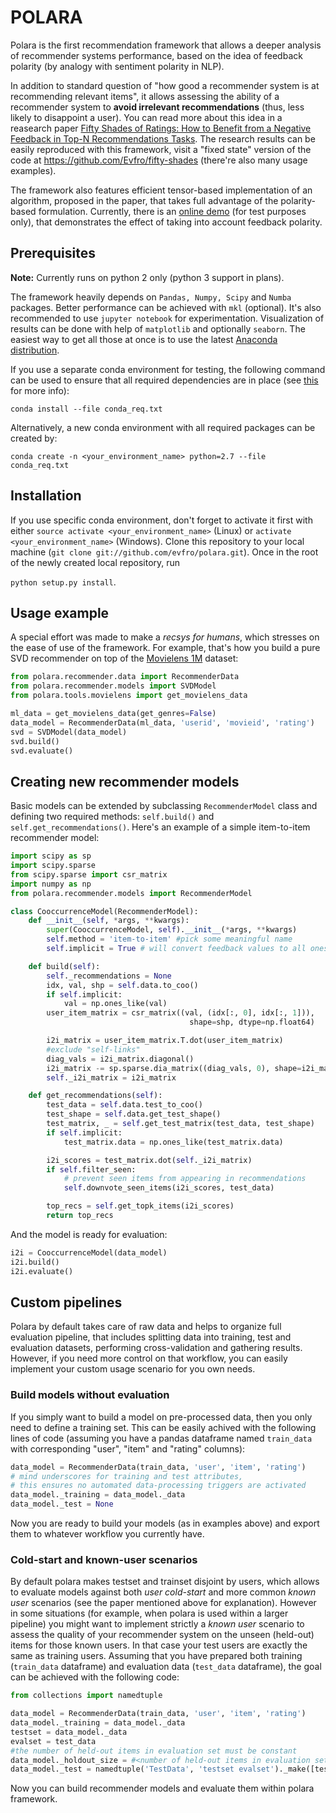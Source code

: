 # POLARA
Polara is the first recommendation framework that allows a deeper analysis of recommender systems performance, based on the idea of feedback polarity (by analogy with sentiment polarity in NLP).

In addition to standard question of "how good a recommender system is at recommending relevant items", it allows assessing the ability of a recommender system to **avoid irrelevant recommendations** (thus, less likely to disappoint a user). You can read more about this idea in a reasearch paper [Fifty Shades of Ratings: How to Benefit from a Negative Feedback in Top-N Recommendations Tasks](http://arxiv.org/abs/1607.04228). The research results can be easily reproduced with this framework, visit a "fixed state" version of the code at https://github.com/Evfro/fifty-shades (there're also many usage examples).

The framework also features efficient tensor-based implementation of an algorithm, proposed in the paper, that takes full advantage of the polarity-based formulation. Currently, there is an [online demo](http://coremodel.azurewebsites.net) (for test purposes only), that demonstrates the effect of taking into account feedback polarity.


## Prerequisites
**Note:** Currently runs on python 2 only (python 3 support in plans).

The framework heavily depends on `Pandas, Numpy, Scipy` and `Numba` packages. Better performance can be achieved with `mkl` (optional). It's also recommended to use `jupyter notebook` for experimentation. Visualization of results can be done with help of `matplotlib` and optionally `seaborn`. The easiest way to get all those at once is to use the latest [Anaconda distribution](https://www.continuum.io/downloads).

If you use a separate conda environment for testing, the following command can be used to ensure that all required dependencies are in place (see [this](http://conda.pydata.org/docs/commands/conda-install.html) for more info):

`conda install --file conda_req.txt`

Alternatively, a new conda environment with all required packages can be created by:

`conda create -n <your_environment_name> python=2.7 --file conda_req.txt`


## Installation
If you use specific conda environment, don't forget to activate it first with either `source activate <your_environment_name>` (Linux) or  `activate <your_environment_name>` (Windows). Clone this repository to your local machine (`git clone git://github.com/evfro/polara.git`). Once in the root of the newly created local repository, run

`python setup.py install`.


## Usage example
A special effort was made to make a *recsys for humans*, which stresses on the ease of use of the framework. For example, that's how you build a pure SVD recommender on top of the [Movielens 1M](http://grouplens.org/datasets/movielens/) dataset:

```python
from polara.recommender.data import RecommenderData
from polara.recommender.models import SVDModel
from polara.tools.movielens import get_movielens_data

ml_data = get_movielens_data(get_genres=False)
data_model = RecommenderData(ml_data, 'userid', 'movieid', 'rating')
svd = SVDModel(data_model)
svd.build()
svd.evaluate()
```

## Creating new recommender models
Basic models can be extended by subclassing `RecommenderModel` class and defining two required methods: `self.build()` and `self.get_recommendations()`. Here's an example of a simple item-to-item recommender model:
```python
import scipy as sp
import scipy.sparse
from scipy.sparse import csr_matrix
import numpy as np
from polara.recommender.models import RecommenderModel

class CooccurrenceModel(RecommenderModel):
    def __init__(self, *args, **kwargs):
        super(CooccurrenceModel, self).__init__(*args, **kwargs)
        self.method = 'item-to-item' #pick some meaningful name
        self.implicit = True # will convert feedback values to all ones

    def build(self):
        self._recommendations = None
        idx, val, shp = self.data.to_coo()
        if self.implicit:
            val = np.ones_like(val)
        user_item_matrix = csr_matrix((val, (idx[:, 0], idx[:, 1])),
                                        shape=shp, dtype=np.float64)

        i2i_matrix = user_item_matrix.T.dot(user_item_matrix)
        #exclude "self-links"
        diag_vals = i2i_matrix.diagonal()
        i2i_matrix -= sp.sparse.dia_matrix((diag_vals, 0), shape=i2i_matrix.shape)
        self._i2i_matrix = i2i_matrix

    def get_recommendations(self):
        test_data = self.data.test_to_coo()
        test_shape = self.data.get_test_shape()
        test_matrix, _ = self.get_test_matrix(test_data, test_shape)
        if self.implicit:
            test_matrix.data = np.ones_like(test_matrix.data)

        i2i_scores = test_matrix.dot(self._i2i_matrix)
        if self.filter_seen:
            # prevent seen items from appearing in recommendations
            self.downvote_seen_items(i2i_scores, test_data)

        top_recs = self.get_topk_items(i2i_scores)
        return top_recs
```
And the model is ready for evaluation:
```python
i2i = CooccurrenceModel(data_model)
i2i.build()
i2i.evaluate()
```

## Custom pipelines
Polara by default takes care of raw data and helps to organize full evaluation pipeline, that includes splitting data into training, test and evaluation datasets, performing cross-validation and gathering results. However, if you need more control on that workflow, you can easily implement your custom  usage scenario for you own needs.

### Build models without evaluation
If you simply want to build a model on pre-processed data, then you only need to define a training set. This can be easily achived with the following lines of code (assuming you have a pandas dataframe named `train_data` with corresponding "user", "item" and "rating" columns):
```python
data_model = RecommenderData(train_data, 'user', 'item', 'rating')
# mind underscores for training and test attributes,
# this ensures no automated data-processing triggers are activated
data_model._training = data_model._data
data_model._test = None
```
Now you are ready to build your models (as in examples above) and export them to whatever workflow you currently have.

### Cold-start and known-user scenarios
By default polara makes testset and trainset disjoint by users, which allows to evaluate models against both *user cold-start* and more common *known user* scenarios (see the paper mentioned above for explanation).
However in some situations (for example, when polara is used within a larger pipeline) you might want to implement strictly a *known user* scenario to assess the quality of your recommender system on the unseen (held-out) items for those known users. In that case your test users are exactly the same as training users. Assuming that you have prepared both training (`train_data` dataframe) and evaluation data (`test_data` dataframe), the goal can be achieved with the following code:
```python
from collections import namedtuple

data_model = RecommenderData(train_data, 'user', 'item', 'rating')
data_model._training = data_model._data
testset = data_model._data
evalset = test_data
#the number of held-out items in evaluation set must be constant
data_model._holdout_size = #<number of held-out items in evaluation set>
data_model._test = namedtuple('TestData', 'testset evalset')._make([testset, evalset])
```
Now you can build recommender models and evaluate them within polara framework.
